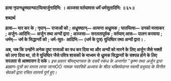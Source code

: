 **हत्वा नृपानधॢमष्ठान्घाटयित्वार्जुनादिभि: ।** **अञ्जसा वर्तयामास धर्मं धर्मसुतादिभि: ॥ ६५॥** 

**शब्दार्थ** 

**हत्वा—** **मार कर के** **; नृपान्—** **राजाओं को** **; अधॢमष्ठान्—** **अत्यन्त अधाॢमक** **; घातयित्वा—** **उनको मरवाकर** **; अर्जुन-आदिभि:—** **अर्जुन तथा अन्यों द्वारा** **; अञ्जसा—** **सरलतापूर्वक** **; वर्तयाम् आस—** **पालन करवाया** **; धर्मम्—** **धर्म के सिद्धान्तों को** **; धर्म-सुत-** **आदिभि:—** **(धर्म के पुत्र) युधिष्ठिर तथा अन्यों द्वारा।** **.** 

**अब, जब कि उन्होंने अनेक दुष्ट राजाओं का वध कर दिया था और अन्यों को मारने के** **लिए अर्जुन जैसे भक्तों को लगा दिया था, तो वे युधिष्ठिर जैसे पवित्र शासकों के माध्यम से** **धाॢमक सिद्धान्तों के सश्पन्न होने के लिए सरलता से आश्वासन दे सके।** *इस प्रकार श्रीमद्भागवत के दसवें स्कंध के अन्तर्गत ''कृष्ण तथा अर्जुन द्वारा ब्राह्मण-पुत्रों का* *वापस लाया जानाÓÓ नामक नवासिवें अध्याय के श्रील भक्तिवेदान्त स्वामी प्रभुपाद के विनीत सेवकों* *द्वारा रचित तात्पर्य पूर्ण हुए।* 